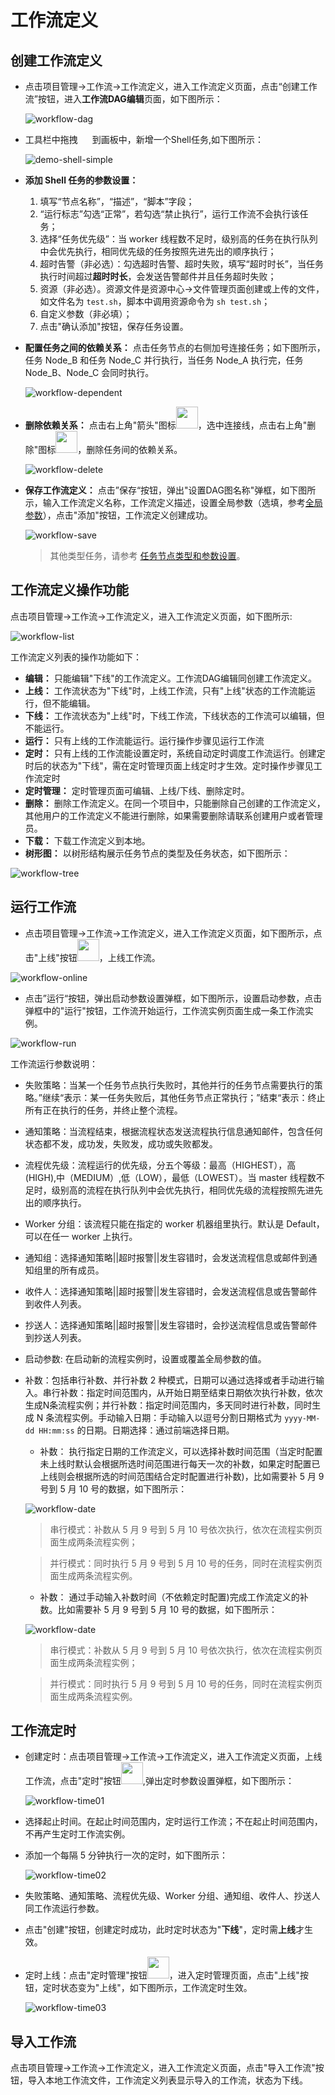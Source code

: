 # 工作流定义

## 创建工作流定义

- 点击项目管理->工作流->工作流定义，进入工作流定义页面，点击“创建工作流”按钮，进入**工作流DAG编辑**页面，如下图所示：

  ![workflow-dag](../../../../img/new_ui/dev/project/workflow-dag.png)

- 工具栏中拖拽 <img src="../../../../img/tasks/icons/shell.png" width="15"/> 到画板中，新增一个Shell任务,如下图所示：
  
  ![demo-shell-simple](../../../../img/tasks/demo/shell.jpg)
  
- **添加 Shell 任务的参数设置：**

  1. 填写“节点名称”，“描述”，“脚本”字段；
  1. “运行标志”勾选“正常”，若勾选“禁止执行”，运行工作流不会执行该任务；
  1. 选择“任务优先级”：当 worker 线程数不足时，级别高的任务在执行队列中会优先执行，相同优先级的任务按照先进先出的顺序执行；
  1. 超时告警（非必选）：勾选超时告警、超时失败，填写“超时时长”，当任务执行时间超过**超时时长**，会发送告警邮件并且任务超时失败；
  1. 资源（非必选）。资源文件是资源中心->文件管理页面创建或上传的文件，如文件名为 `test.sh`，脚本中调用资源命令为 `sh test.sh`；
  1. 自定义参数（非必填）；
  1. 点击"确认添加"按钮，保存任务设置。

- **配置任务之间的依赖关系：** 点击任务节点的右侧加号连接任务；如下图所示，任务 Node_B 和任务 Node_C 并行执行，当任务 Node_A 执行完，任务 Node_B、Node_C 会同时执行。

  ![workflow-dependent](../../../../img/new_ui/dev/project/workflow-dependent.png)

- **删除依赖关系：** 点击右上角"箭头"图标<img src="../../../../img/arrow.png" width="35"/>，选中连接线，点击右上角"删除"图标<img src="../../../../img/delete.png" width="35"/>，删除任务间的依赖关系。

  ![workflow-delete](../../../../img/new_ui/dev/project/workflow-delete.png)

- **保存工作流定义：** 点击”保存“按钮，弹出"设置DAG图名称"弹框，如下图所示，输入工作流定义名称，工作流定义描述，设置全局参数（选填，参考[全局参数](../parameter/global.md)），点击"添加"按钮，工作流定义创建成功。

  ![workflow-save](../../../../img/new_ui/dev/project/workflow-save.png)

  > 其他类型任务，请参考 [任务节点类型和参数设置](#TaskParamers)。 <!-- markdown-link-check-disable-line -->

## 工作流定义操作功能

点击项目管理->工作流->工作流定义，进入工作流定义页面，如下图所示:

![workflow-list](../../../../img/new_ui/dev/project/workflow-list.png)

工作流定义列表的操作功能如下：

- **编辑：** 只能编辑"下线"的工作流定义。工作流DAG编辑同创建工作流定义。
- **上线：** 工作流状态为"下线"时，上线工作流，只有"上线"状态的工作流能运行，但不能编辑。
- **下线：** 工作流状态为"上线"时，下线工作流，下线状态的工作流可以编辑，但不能运行。
- **运行：** 只有上线的工作流能运行。运行操作步骤见运行工作流
- **定时：** 只有上线的工作流能设置定时，系统自动定时调度工作流运行。创建定时后的状态为"下线"，需在定时管理页面上线定时才生效。定时操作步骤见工作流定时
- **定时管理：** 定时管理页面可编辑、上线/下线、删除定时。
- **删除：** 删除工作流定义。在同一个项目中，只能删除自己创建的工作流定义，其他用户的工作流定义不能进行删除，如果需要删除请联系创建用户或者管理员。
- **下载：** 下载工作流定义到本地。
- **树形图：** 以树形结构展示任务节点的类型及任务状态，如下图所示：

![workflow-tree](../../../../img/new_ui/dev/project/workflow-tree.png)

## 运行工作流

- 点击项目管理->工作流->工作流定义，进入工作流定义页面，如下图所示，点击"上线"按钮<img src="../../../../img/online.png" width="35"/>，上线工作流。

![workflow-online](../../../../img/new_ui/dev/project/workflow-online.png)


- 点击”运行“按钮，弹出启动参数设置弹框，如下图所示，设置启动参数，点击弹框中的"运行"按钮，工作流开始运行，工作流实例页面生成一条工作流实例。

![workflow-run](../../../../img/new_ui/dev/project/workflow-run.png)
  
  工作流运行参数说明： 
       
  * 失败策略：当某一个任务节点执行失败时，其他并行的任务节点需要执行的策略。”继续“表示：某一任务失败后，其他任务节点正常执行；”结束“表示：终止所有正在执行的任务，并终止整个流程。
  * 通知策略：当流程结束，根据流程状态发送流程执行信息通知邮件，包含任何状态都不发，成功发，失败发，成功或失败都发。
  * 流程优先级：流程运行的优先级，分五个等级：最高（HIGHEST），高(HIGH),中（MEDIUM）,低（LOW），最低（LOWEST）。当 master 线程数不足时，级别高的流程在执行队列中会优先执行，相同优先级的流程按照先进先出的顺序执行。
  * Worker 分组：该流程只能在指定的 worker 机器组里执行。默认是 Default，可以在任一 worker 上执行。
  * 通知组：选择通知策略||超时报警||发生容错时，会发送流程信息或邮件到通知组里的所有成员。
  * 收件人：选择通知策略||超时报警||发生容错时，会发送流程信息或告警邮件到收件人列表。
  * 抄送人：选择通知策略||超时报警||发生容错时，会抄送流程信息或告警邮件到抄送人列表。
  * 启动参数: 在启动新的流程实例时，设置或覆盖全局参数的值。
  * 补数：包括串行补数、并行补数 2 种模式，日期可以通过选择或者手动进行输入。串行补数：指定时间范围内，从开始日期至结束日期依次执行补数，依次生成N条流程实例；并行补数：指定时间范围内，多天同时进行补数，同时生成 N 条流程实例。手动输入日期：手动输入以逗号分割日期格式为 `yyyy-MM-dd HH:mm:ss` 的日期。日期选择：通过前端选择日期。
    * 补数： 执行指定日期的工作流定义，可以选择补数时间范围（当定时配置未上线时默认会根据所选时间范围进行每天一次的补数，如果定时配置已上线则会根据所选的时间范围结合定时配置进行补数)，比如需要补 5 月 9 号到 5 月 10 号的数据，如下图所示： 

    ![workflow-date](../../../../img/new_ui/dev/project/workflow-date.png)

    > 串行模式：补数从 5 月 9 号到 5 月 10 号依次执行，依次在流程实例页面生成两条流程实例；

    > 并行模式：同时执行 5 月 9 号到 5 月 10 号的任务，同时在流程实例页面生成两条流程实例。

    * 补数： 通过手动输入补数时间（不依赖定时配置)完成工作流定义的补数。比如需要补 5 月 9 号到 5 月 10 号的数据，如下图所示：

    ![workflow-date](../../../../img/new_ui/dev/project/workflow_date_manual.png)    

    > 串行模式：补数从 5 月 9 号到 5 月 10 号依次执行，依次在流程实例页面生成两条流程实例；

    > 并行模式：同时执行 5 月 9 号到 5 月 10 号的任务，同时在流程实例页面生成两条流程实例。

## 工作流定时

- 创建定时：点击项目管理->工作流->工作流定义，进入工作流定义页面，上线工作流，点击"定时"按钮<img src="../../../../img/timing.png" width="35"/>,弹出定时参数设置弹框，如下图所示：

  ![workflow-time01](../../../../img/new_ui/dev/project/workflow-time01.png)

- 选择起止时间。在起止时间范围内，定时运行工作流；不在起止时间范围内，不再产生定时工作流实例。
- 添加一个每隔 5 分钟执行一次的定时，如下图所示：

  ![workflow-time02](../../../../img/new_ui/dev/project/workflow-time02.png)

- 失败策略、通知策略、流程优先级、Worker 分组、通知组、收件人、抄送人同工作流运行参数。
- 点击"创建"按钮，创建定时成功，此时定时状态为"**下线**"，定时需**上线**才生效。
- 定时上线：点击"定时管理"按钮<img src="../../../../img/timeManagement.png" width="35"/>，进入定时管理页面，点击"上线"按钮，定时状态变为"上线"，如下图所示，工作流定时生效。

  ![workflow-time03](../../../../img/new_ui/dev/project/workflow-time03.png)

## 导入工作流

点击项目管理->工作流->工作流定义，进入工作流定义页面，点击"导入工作流"按钮，导入本地工作流文件，工作流定义列表显示导入的工作流，状态为下线。
